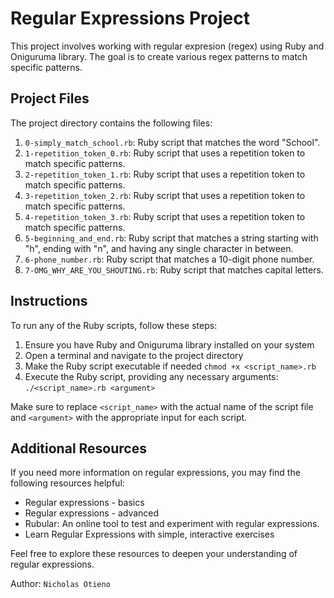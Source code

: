 # Regular Expressions Project

This project involves working with regular expresion (regex) using Ruby and Oniguruma library. The goal is to create various regex patterns to match specific patterns.

## Project Files

The project directory contains the following files:

1. `0-simply_match_school.rb`: Ruby script that matches the word "School".
2. `1-repetition_token_0.rb`: Ruby script that uses a repetition token to match specific patterns.
3. `2-repetition_token_1.rb`: Ruby script that uses a repetition token to match specific patterns.
4. `3-repetition_token_2.rb`: Ruby script that uses a repetition token to match specific patterns.
5. `4-repetition_token_3.rb`: Ruby script that uses a repetition token to match specific patterns.
6. `5-beginning_and_end.rb`: Ruby script that matches a string starting with "h", ending with "n", and having any single character in between.
7. `6-phone_number.rb`: Ruby script that matches a 10-digit phone number.
8. `7-OMG_WHY_ARE_YOU_SHOUTING.rb`: Ruby script that matches capital letters.

## Instructions

To run any of the Ruby scripts, follow these steps:

1. Ensure you have Ruby and Oniguruma library installed on your system
2. Open a terminal and navigate to the project directory
3. Make the Ruby script executable if needed `chmod +x <script_name>.rb`
4. Execute the Ruby script, providing any necessary arguments: `./<script_name>.rb <argument>`

Make sure to replace `<script_name>` with the actual name of the script file and `<argument>` with the appropriate input for each script.

## Additional Resources

If you need more information on regular expressions, you may find the following resources helpful:

- Regular expressions - basics
- Regular expressions - advanced
- Rubular: An online tool to test and experiment with regular expressions.
- Learn Regular Expressions with simple, interactive exercises

Feel free to explore these resources to deepen your understanding of regular expressions.

Author: `Nicholas Otieno`
